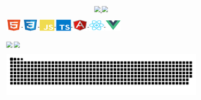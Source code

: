 <div align="center">
  <a href="https://github.com/guilhermepimenta">
  <img height="180em" src="https://github-readme-stats.vercel.app/api?username=guilhermepimenta&show_icons=true&theme=dracula&include_all_commits=true&count_private=true"/>
  <img height="180em" src="https://github-readme-stats.vercel.app/api/top-langs/?username=guilhermepimenta&layout=compact&langs_count=7&theme=dracula"/>
</div>
<div style="display: inline_block"><br>
  <img align="center" alt="Guilherme-HTML" height="30" width="40" src="https://raw.githubusercontent.com/devicons/devicon/master/icons/html5/html5-original.svg">
  <img align="center" alt="Guilherme-CSS" height="30" width="40" src="https://raw.githubusercontent.com/devicons/devicon/master/icons/css3/css3-original.svg">
  <img align="center" alt="Guilherme-Js" height="30" width="40" src="https://raw.githubusercontent.com/devicons/devicon/master/icons/javascript/javascript-plain.svg">
  <img align="center" alt="Guilherme-Ts" height="30" width="40" src="https://raw.githubusercontent.com/devicons/devicon/master/icons/typescript/typescript-plain.svg">   
  <img align="center" alt="Guilherme-Angular" height="30" width="40" src="https://raw.githubusercontent.com/devicons/devicon/master/icons/angularjs/angularjs-original.svg">
  <img align="center" alt="Guilherme-React" height="30" width="40" src="https://raw.githubusercontent.com/devicons/devicon/master/icons/react/react-original.svg"> 
  <img align="center" alt="Guilherme-Vue" height="30" width="40" src="https://raw.githubusercontent.com/devicons/devicon/master/icons/vuejs/vuejs-original.svg">
  
</div>
  
  ##
 
<div> 
  
  <a href = "mailto:guilhermepimenta507@gmail.com"><img src="https://img.shields.io/badge/-Gmail-%23333?style=for-the-badge&logo=gmail&logoColor=white" target="_blank"></a>
  <a href="https://www.linkedin.com/in/guilherme-pimenta-65b5466a" target="_blank"><img src="https://img.shields.io/badge/-LinkedIn-%230077B5?style=for-the-badge&logo=linkedin&logoColor=white" target="_blank"></a> 
 
  ![Snake animation](https://github.com/guilhermepimenta/guilhermepimenta/blob/output/github-contribution-grid-snake.svg)
